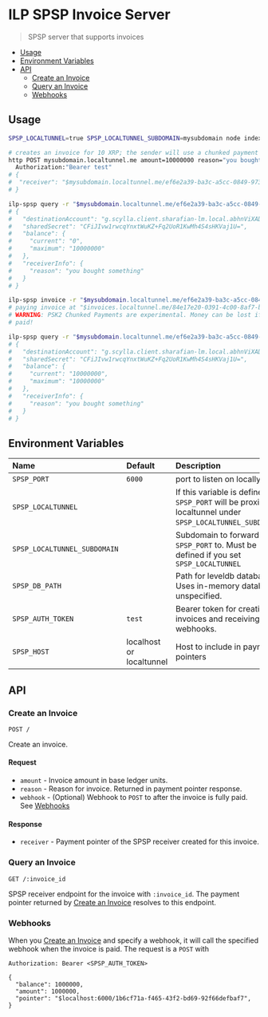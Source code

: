 # ILP SPSP Invoice Server
> SPSP server that supports invoices

- [Usage](#usage)
- [Environment Variables](#environment-variables)
- [API](#api)
  - [Create an Invoice](#create-an-invoice)
  - [Query an Invoice](#query-an-invoice)
  - [Webhooks](#webhooks)

## Usage

```sh
SPSP_LOCALTUNNEL=true SPSP_LOCALTUNNEL_SUBDOMAIN=mysubdomain node index.js

# creates an invoice for 10 XRP; the sender will use a chunked payment
http POST mysubdomain.localtunnel.me amount=10000000 reason="you bought something" \
  Authorization:"Bearer test"
# {
#  "receiver": "$mysubdomain.localtunnel.me/ef6e2a39-ba3c-a5cc-0849-9730ed56d525"
# }

ilp-spsp query -r "$mysubdomain.localtunnel.me/ef6e2a39-ba3c-a5cc-0849-9730ed56d525"
# {
#   "destinationAccount": "g.scylla.client.sharafian-lm.local.abhnViXADp0lCl7urVp18n5OLmOke57RN0ABbW2jliA.f036d74f-da5e-4b38-aca1-bd3cdd12461c.9B47_eWU76I.7tNCY0ytiCulOG4eIQSUiTxk",
#   "sharedSecret": "CFiJIvw1rwcqYnxtWuKZ+Fq2UoR1KwMh4S4sHKVaj1U=",
#   "balance": {
#     "current": "0",
#     "maximum": "10000000"
#   },
#   "receiverInfo": {
#     "reason": "you bought something"
#   }
# } 

ilp-spsp invoice -r "$mysubdomain.localtunnel.me/ef6e2a39-ba3c-a5cc-0849-9730ed56d525"
# paying invoice at "$invoices.localtunnel.me/84e17e20-0391-4c00-8af7-b0d91c2aaa07"...
# WARNING: PSK2 Chunked Payments are experimental. Money can be lost if an error occurs mid-payment or if the exchange rate changes dramatically! This should not be used for payments that are significantly larger than the path's Maximum Payment Size.
# paid!

ilp-spsp query -r "$mysubdomain.localtunnel.me/ef6e2a39-ba3c-a5cc-0849-9730ed56d525"
# {
#   "destinationAccount": "g.scylla.client.sharafian-lm.local.abhnViXADp0lCl7urVp18n5OLmOke57RN0ABbW2jliA.f036d74f-da5e-4b38-aca1-bd3cdd12461c.9B47_eWU76I.7tNCY0ytiCulOG4eIQSUiTxk",
#   "sharedSecret": "CFiJIvw1rwcqYnxtWuKZ+Fq2UoR1KwMh4S4sHKVaj1U=",
#   "balance": {
#     "current": "10000000",
#     "maximum": "10000000"
#   },
#   "receiverInfo": {
#     "reason": "you bought something"
#   }
# } 
```

## Environment Variables

| Name | Default | Description |
|:---|:---|:---|
| `SPSP_PORT` | `6000` | port to listen on locally. |
| `SPSP_LOCALTUNNEL` | | If this variable is defined, `SPSP_PORT` will be proxied by localtunnel under `SPSP_LOCALTUNNEL_SUBDOMAIN`. |
| `SPSP_LOCALTUNNEL_SUBDOMAIN` | | Subdomain to forward `SPSP_PORT` to. Must be defined if you set `SPSP_LOCALTUNNEL` |
| `SPSP_DB_PATH` | | Path for leveldb database. Uses in-memory database if unspecified. |
| `SPSP_AUTH_TOKEN` | `test` | Bearer token for creating invoices and receiving webhooks. |
| `SPSP_HOST` | localhost or localtunnel | Host to include in payment pointers |

## API

### Create an Invoice

```http
POST /
```

Create an invoice.

#### Request

- `amount` - Invoice amount in base ledger units.
- `reason` - Reason for invoice. Returned in payment pointer response.
- `webhook` - (Optional) Webhook to `POST` to after the invoice is fully paid. See [Webhooks](#webhooks)

#### Response

- `receiver` - Payment pointer of the SPSP receiver created for this invoice.

### Query an Invoice

```http
GET /:invoice_id
```

SPSP receiver endpoint for the invoice with `:invoice_id`. The payment pointer
returned by [Create an Invoice](#create-an-invoice) resolves to this endpoint.

### Webhooks

When you [Create an Invoice](#create-an-invoice) and specify a webhook, it will
call the specified webhook when the invoice is paid. The request is a `POST` with

```http
Authorization: Bearer <SPSP_AUTH_TOKEN>

{
  "balance": 1000000,
  "amount": 1000000,
  "pointer": "$localhost:6000/1b6cf71a-f465-43f2-bd69-92f66defbaf7",
}
```

